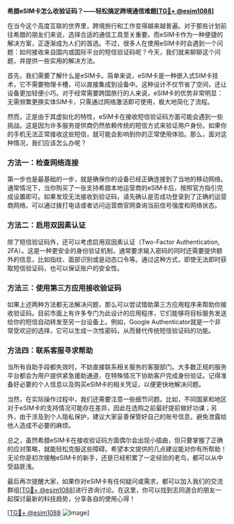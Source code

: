 **希腊eSIM卡怎么收验证码？——轻松搞定跨境通信难题[[TG💪+ @esim1088](https://t.me/s/esim1088)]**

在当今这个高度互联的世界里，跨境旅行和工作变得越来越普遍。对于那些计划前往希腊的朋友们来说，选择合适的通信工具至关重要。而eSIM卡作为一种便捷的解决方案，正逐渐成为人们的首选。不过，很多人在使用eSIM卡时会遇到一个问题：如何接收来自国内或国际平台的短信验证码呢？今天，我们就来聊聊这个问题，并提供一些实用的解决方法。

首先，我们需要了解什么是eSIM卡。简单来说，eSIM卡是一种嵌入式SIM卡技术，它不需要物理卡槽，可以直接集成到设备中。这种设计不仅节省了空间，还让设备更加轻便小巧。对于经常需要跨国旅行的人来说，eSIM卡的优势非常明显：无需频繁更换实体SIM卡，只需通过网络激活即可使用，极大地简化了流程。

然而，正是由于其虚拟化的特性，eSIM卡在接收短信验证码方面可能会遇到一些挑战。这是因为许多服务提供商仍然依赖传统的短信方式来验证用户身份。如果你的手机无法正常接收这些短信，就可能会影响到你的正常使用体验。那么，面对这种情况，我们应该怎么办呢？

### 方法一：检查网络连接

第一步也是最基础的一步，就是确保你的设备已经正确连接到了当地的移动网络。通常情况下，当你购买了一张支持希腊本地运营商的eSIM卡后，按照官方指引完成设置即可。如果发现无法接收到验证码，请先确认是否成功登录到了正确的运营商网络。可以通过拨打电话或者访问运营商官网查询当前信号强度和网络状态。

### 方法二：启用双因素认证

除了短信验证码外，还可以考虑启用双因素认证（Two-Factor Authentication, 2FA）。这是一种更安全的身份验证机制，通常要求输入密码的同时还需要提供额外的信息，比如指纹、面部识别或是动态口令等。通过这种方式，即使无法即时获取短信验证码，也可以保证账户的安全性。

### 方法三：使用第三方应用接收验证码

如果上述两种方法都无法解决问题，那么可以尝试借助第三方应用程序来帮助你接收验证码。目前市面上有许多专门为此设计的应用程序，它们能够将目标服务发送给你的短信自动转发至另一台设备上。例如，Google Authenticator就是一个非常受欢迎的选择，它可以生成一次性密码，从而替代传统短信验证码的功能。

### 方法四：联系客服寻求帮助

当所有自助手段都失效时，不妨直接联系相关服务的客服部门。大多数正规的服务平台都会为用户提供紧急援助通道，在特殊情况下协助客户完成身份验证。记得准备好必要的个人信息以及购买eSIM卡的相关凭证，以便更快地解决问题。

当然，在实际操作过程中，我们还需要注意一些细节问题。比如，不同国家和地区对于eSIM卡的支持情况可能存在差异，因此在选购之前最好提前做好功课；另外，由于涉及到个人隐私保护，建议大家妥善保管好自己的账号信息，避免泄露给他人造成不必要的麻烦。

总之，虽然希腊eSIM卡在接收验证码方面偶尔会出现小插曲，但只要掌握了正确的应对策略，就能轻松克服这些障碍。希望本文提供的几点建议能对你有所帮助！无论你是初次接触eSIM卡的新手，还是已经积累了一定经验的老鸟，都可以从中受益匪浅。

最后再次提醒大家，如果你对eSIM卡有任何疑问或需求，都可以加入我们的交流群组[[TG💪+ @esim1088](https://t.me/s/esim1088)]进行咨询讨论。在这里，你可以找到志同道合的朋友一起探讨最新的科技趋势，分享各自的使用心得！

[[TG💪+ @esim1088](https://t.me/s/esim1088) ![Image](https://i.postimg.cc/4NQfJmqS/Snipaste-2025-05-13-00-14-12.png)]